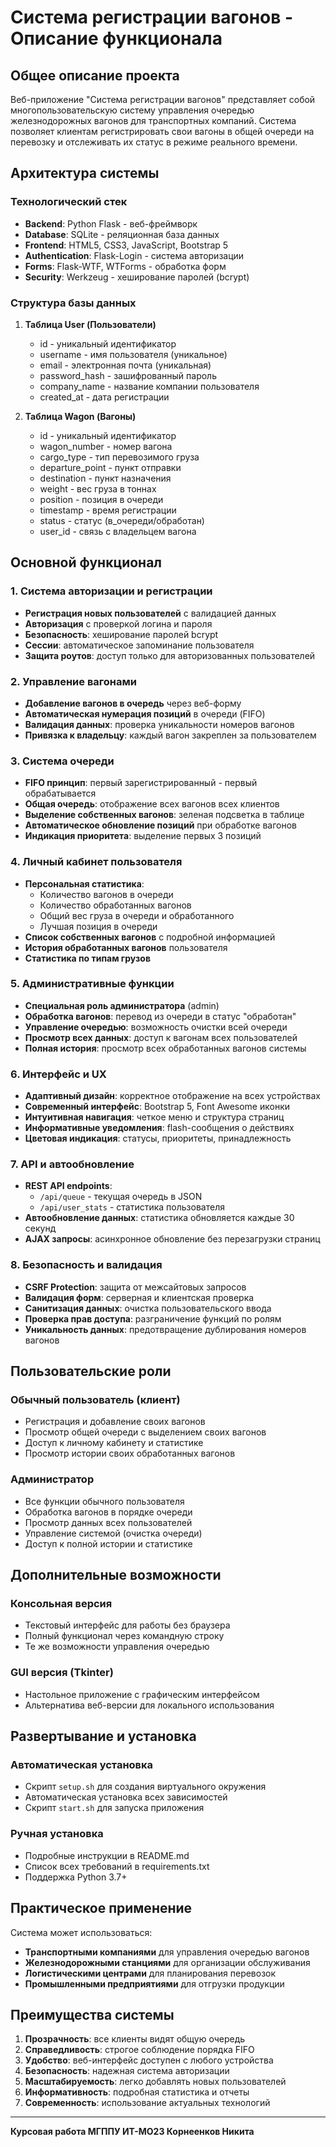# Система регистрации вагонов - Описание функционала

## Общее описание проекта

Веб-приложение "Система регистрации вагонов" представляет собой многопользовательскую систему управления очередью железнодорожных вагонов для транспортных компаний. Система позволяет клиентам регистрировать свои вагоны в общей очереди на перевозку и отслеживать их статус в режиме реального времени.

## Архитектура системы

### Технологический стек
- **Backend**: Python Flask - веб-фреймворк
- **Database**: SQLite - реляционная база данных
- **Frontend**: HTML5, CSS3, JavaScript, Bootstrap 5
- **Authentication**: Flask-Login - система авторизации
- **Forms**: Flask-WTF, WTForms - обработка форм
- **Security**: Werkzeug - хеширование паролей (bcrypt)

### Структура базы данных
1. **Таблица User (Пользователи)**
   - id - уникальный идентификатор
   - username - имя пользователя (уникальное)
   - email - электронная почта (уникальная)
   - password_hash - зашифрованный пароль
   - company_name - название компании пользователя
   - created_at - дата регистрации

2. **Таблица Wagon (Вагоны)**
   - id - уникальный идентификатор
   - wagon_number - номер вагона
   - cargo_type - тип перевозимого груза
   - departure_point - пункт отправки
   - destination - пункт назначения
   - weight - вес груза в тоннах
   - position - позиция в очереди
   - timestamp - время регистрации
   - status - статус (в_очереди/обработан)
   - user_id - связь с владельцем вагона

## Основной функционал

### 1. Система авторизации и регистрации
- **Регистрация новых пользователей** с валидацией данных
- **Авторизация** с проверкой логина и пароля
- **Безопасность**: хеширование паролей bcrypt
- **Сессии**: автоматическое запоминание пользователя
- **Защита роутов**: доступ только для авторизованных пользователей

### 2. Управление вагонами
- **Добавление вагонов в очередь** через веб-форму
- **Автоматическая нумерация позиций** в очереди (FIFO)
- **Валидация данных**: проверка уникальности номеров вагонов
- **Привязка к владельцу**: каждый вагон закреплен за пользователем

### 3. Система очереди
- **FIFO принцип**: первый зарегистрированный - первый обрабатывается
- **Общая очередь**: отображение всех вагонов всех клиентов
- **Выделение собственных вагонов**: зеленая подсветка в таблице
- **Автоматическое обновление позиций** при обработке вагонов
- **Индикация приоритета**: выделение первых 3 позиций

### 4. Личный кабинет пользователя
- **Персональная статистика**:
  - Количество вагонов в очереди
  - Количество обработанных вагонов
  - Общий вес груза в очереди и обработанного
  - Лучшая позиция в очереди
- **Список собственных вагонов** с подробной информацией
- **История обработанных вагонов** пользователя
- **Статистика по типам грузов**

### 5. Административные функции
- **Специальная роль администратора** (admin)
- **Обработка вагонов**: перевод из очереди в статус "обработан"
- **Управление очередью**: возможность очистки всей очереди
- **Просмотр всех данных**: доступ к вагонам всех пользователей
- **Полная история**: просмотр всех обработанных вагонов системы

### 6. Интерфейс и UX
- **Адаптивный дизайн**: корректное отображение на всех устройствах
- **Современный интерфейс**: Bootstrap 5, Font Awesome иконки
- **Интуитивная навигация**: четкое меню и структура страниц
- **Информативные уведомления**: flash-сообщения о действиях
- **Цветовая индикация**: статусы, приоритеты, принадлежность

### 7. API и автообновление
- **REST API endpoints**:
  - `/api/queue` - текущая очередь в JSON
  - `/api/user_stats` - статистика пользователя
- **Автообновление данных**: статистика обновляется каждые 30 секунд
- **AJAX запросы**: асинхронное обновление без перезагрузки страниц

### 8. Безопасность и валидация
- **CSRF Protection**: защита от межсайтовых запросов
- **Валидация форм**: серверная и клиентская проверка
- **Санитизация данных**: очистка пользовательского ввода
- **Проверка прав доступа**: разграничение функций по ролям
- **Уникальность данных**: предотвращение дублирования номеров вагонов

## Пользовательские роли

### Обычный пользователь (клиент)
- Регистрация и добавление своих вагонов
- Просмотр общей очереди с выделением своих вагонов
- Доступ к личному кабинету и статистике
- Просмотр истории своих обработанных вагонов

### Администратор
- Все функции обычного пользователя
- Обработка вагонов в порядке очереди
- Просмотр данных всех пользователей
- Управление системой (очистка очереди)
- Доступ к полной истории и статистике

## Дополнительные возможности

### Консольная версия
- Текстовый интерфейс для работы без браузера
- Полный функционал через командную строку
- Те же возможности управления очередью

### GUI версия (Tkinter)
- Настольное приложение с графическим интерфейсом
- Альтернатива веб-версии для локального использования

## Развертывание и установка

### Автоматическая установка
- Скрипт `setup.sh` для создания виртуального окружения
- Автоматическая установка всех зависимостей
- Скрипт `start.sh` для запуска приложения

### Ручная установка
- Подробные инструкции в README.md
- Список всех требований в requirements.txt
- Поддержка Python 3.7+

## Практическое применение

Система может использоваться:
- **Транспортными компаниями** для управления очередью вагонов
- **Железнодорожными станциями** для организации обслуживания
- **Логистическими центрами** для планирования перевозок
- **Промышленными предприятиями** для отгрузки продукции

## Преимущества системы

1. **Прозрачность**: все клиенты видят общую очередь
2. **Справедливость**: строгое соблюдение порядка FIFO
3. **Удобство**: веб-интерфейс доступен с любого устройства
4. **Безопасность**: надежная система авторизации
5. **Масштабируемость**: легко добавлять новых пользователей
6. **Информативность**: подробная статистика и отчеты
7. **Современность**: использование актуальных технологий

---

**Курсовая работа МГППУ ИТ-МО23 Корнеенков Никита**